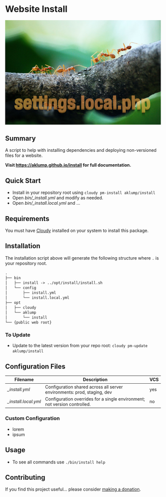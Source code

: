# Website Install

![install](images/screenshot.jpg)

## Summary

A script to help with installing dependencies and deploying non-versioned files for a website.

**Visit <https://aklump.github.io/install> for full documentation.**

## Quick Start

- Install in your repository root using `cloudy pm-install aklump/install`
- Open _bin/\_install.yml_ and modify as needed.
- Open _bin/\_install.local.yml_ and ...

## Requirements

You must have [Cloudy](https://github.com/aklump/cloudy) installed on your system to install this package.

## Installation

The installation script above will generate the following structure where `.` is your repository root.

    .
    ├── bin
    │   ├── install -> ../opt/install/install.sh
    │   └── config
    │       ├── install.yml
    │       └── install.local.yml
    ├── opt
    │   ├── cloudy
    │   └── aklump
    │       └── install
    └── {public web root}

    
### To Update

- Update to the latest version from your repo root: `cloudy pm-update aklump/install`

## Configuration Files

| Filename | Description | VCS |
|----------|----------|---|
| _\_install.yml_ | Configuration shared across all server environments: prod, staging, dev  | yes |
| _\_install.local.yml_ | Configuration overrides for a single environment; not version controlled. | no |

### Custom Configuration

* lorem
* ipsum

## Usage

* To see all commands use `./bin/install help`

## Contributing

If you find this project useful... please consider [making a donation](https://www.paypal.com/cgi-bin/webscr?cmd=_s-xclick&hosted_button_id=4E5KZHDQCEUV8&item_name=Gratitude%20for%20aklump%2Fwebsite-install).

